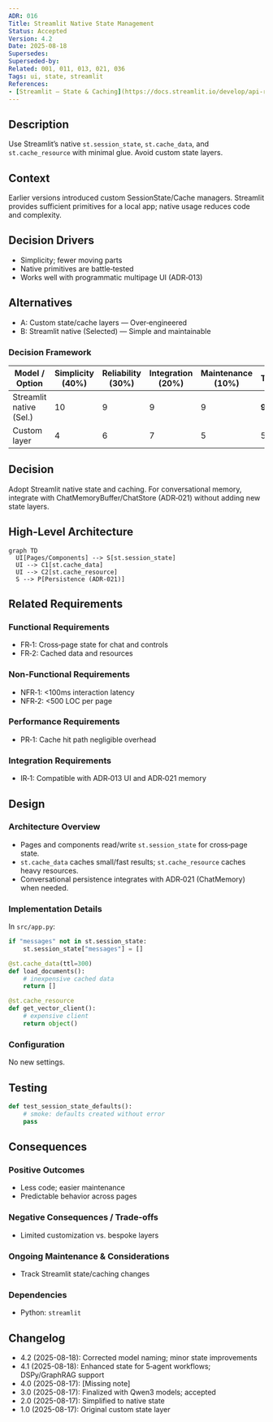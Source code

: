 ```yaml
---
ADR: 016
Title: Streamlit Native State Management
Status: Accepted
Version: 4.2
Date: 2025-08-18
Supersedes:
Superseded-by:
Related: 001, 011, 013, 021, 036
Tags: ui, state, streamlit
References:
- [Streamlit — State & Caching](https://docs.streamlit.io/develop/api-reference/caching-and-state)
---
```


## Description

Use Streamlit’s native `st.session_state`, `st.cache_data`, and `st.cache_resource` with minimal glue. Avoid custom state layers.

## Context

Earlier versions introduced custom SessionState/Cache managers. Streamlit provides sufficient primitives for a local app; native usage reduces code and complexity.

## Decision Drivers

- Simplicity; fewer moving parts
- Native primitives are battle‑tested
- Works well with programmatic multipage UI (ADR‑013)

## Alternatives

- A: Custom state/cache layers — Over‑engineered
- B: Streamlit native (Selected) — Simple and maintainable

### Decision Framework

| Model / Option            | Simplicity (40%) | Reliability (30%) | Integration (20%) | Maintenance (10%) | Total | Decision      |
| ------------------------- | ---------------- | ----------------- | ----------------- | ----------------- | ----- | ------------- |
| Streamlit native (Sel.)   | 10               | 9                 | 9                 | 9                 | **9.5** | ✅ Selected    |
| Custom layer              | 4                | 6                 | 7                 | 5                 | 5.5   | Rejected      |

## Decision

Adopt Streamlit native state and caching. For conversational memory, integrate with ChatMemoryBuffer/ChatStore (ADR‑021) without adding new state layers.

## High-Level Architecture

```mermaid
graph TD
  UI[Pages/Components] --> S[st.session_state]
  UI --> C1[st.cache_data]
  UI --> C2[st.cache_resource]
  S --> P[Persistence (ADR‑021)]
```

## Related Requirements

### Functional Requirements

- FR‑1: Cross‑page state for chat and controls
- FR‑2: Cached data and resources

### Non-Functional Requirements

- NFR‑1: <100ms interaction latency
- NFR‑2: <500 LOC per page

### Performance Requirements

- PR‑1: Cache hit path negligible overhead

### Integration Requirements

- IR‑1: Compatible with ADR‑013 UI and ADR‑021 memory

## Design

### Architecture Overview

- Pages and components read/write `st.session_state` for cross‑page state.
- `st.cache_data` caches small/fast results; `st.cache_resource` caches heavy resources.
- Conversational persistence integrates with ADR‑021 (ChatMemory) when needed.

### Implementation Details

In `src/app.py`:

```python
if "messages" not in st.session_state:
    st.session_state["messages"] = []

@st.cache_data(ttl=300)
def load_documents():
    # inexpensive cached data
    return []

@st.cache_resource
def get_vector_client():
    # expensive client
    return object()
```

### Configuration

No new settings.

## Testing

```python
def test_session_state_defaults():
    # smoke: defaults created without error
    pass
```

## Consequences

### Positive Outcomes

- Less code; easier maintenance
- Predictable behavior across pages

### Negative Consequences / Trade-offs

- Limited customization vs. bespoke layers

### Ongoing Maintenance & Considerations

- Track Streamlit state/caching changes

### Dependencies

- Python: `streamlit`

## Changelog

- 4.2 (2025-08-18): Corrected model naming; minor state improvements
- 4.1 (2025-08-18): Enhanced state for 5‑agent workflows; DSPy/GraphRAG support
- 4.0 (2025-08-17): [Missing note]
- 3.0 (2025-08-17): Finalized with Qwen3 models; accepted
- 2.0 (2025-08-17): Simplified to native state
- 1.0 (2025-08-17): Original custom state layer
